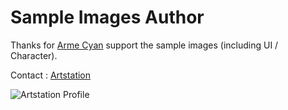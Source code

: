 # Sample Images Author

Thanks for [Arme Cyan](https://www.artstation.com/armecyan) support the sample images (including UI / Character).

Contact : [Artstation](https://www.artstation.com/armecyan)

![Artstation Profile](https://cdnb.artstation.com/p/users/avatars/001/820/983/large/e9f9067320e7f20b261f3e6b5f38c3cb.jpg)